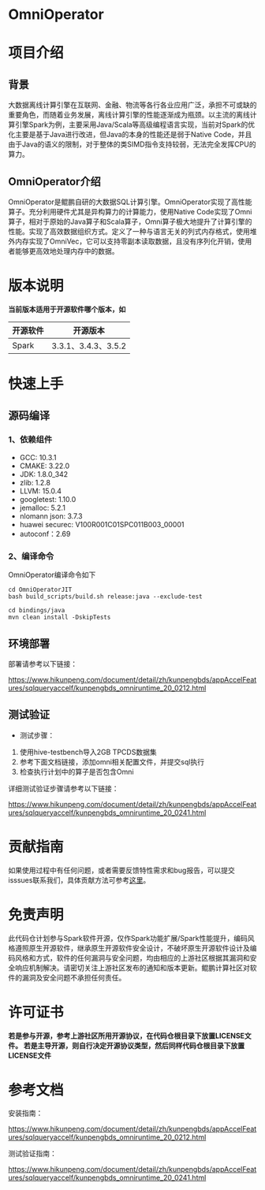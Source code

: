 # OmniOperator

# 项目介绍

## 背景

大数据离线计算引擎在互联网、金融、物流等各行各业应用广泛，承担不可或缺的重要角色，而随着业务发展，离线计算引擎的性能逐渐成为瓶颈。以主流的离线计算引擎Spark为例，主要采用Java/Scala等高级编程语言实现，当前对Spark的优化主要是基于Java进行改进，但Java的本身的性能还是弱于Native Code，并且由于Java的语义的限制，对于整体的类SIMD指令支持较弱，无法完全发挥CPU的算力。

## OmniOperator介绍

OmniOperator是鲲鹏自研的大数据SQL计算引擎。OmniOperator实现了高性能算子。充分利用硬件尤其是异构算力的计算能力，使用Native Code实现了Omni算子，相对于原始的Java算子和Scala算子，Omni算子极大地提升了计算引擎的性能。实现了高效数据组织方式。定义了一种与语言无关的列式内存格式，使用堆外内存实现了OmniVec，它可以支持零副本读取数据，且没有序列化开销，使用者能够更高效地处理内存中的数据。

# 版本说明

**当前版本适用于开源软件哪个版本，如**

| 开源软件 | 开源版本            |
| -------- | ------------------- |
| Spark    | 3.3.1、3.4.3、3.5.2 |


# 快速上手

## 源码编译

### 1、依赖组件

- GCC: 10.3.1
- CMAKE: 3.22.0
- JDK: 1.8.0_342
- zlib: 1.2.8
- LLVM: 15.0.4
- googletest: 1.10.0
- jemalloc: 5.2.1
- nlomann json: 3.7.3
- huawei securec: V100R001C01SPC011B003_00001
- autoconf：2.69



### 2、编译命令

OmniOperator编译命令如下

```shell
cd OmniOperatorJIT
bash build_scripts/build.sh release:java --exclude-test

cd bindings/java
mvn clean install -DskipTests
```



## 环境部署

部署请参考以下链接：

https://www.hikunpeng.com/document/detail/zh/kunpengbds/appAccelFeatures/sqlqueryaccelf/kunpengbds_omniruntime_20_0212.html

## 测试验证

* 测试步骤：

1. 使用hive-testbench导入2GB TPCDS数据集
2. 参考下面文档链接，添加omni相关配置文件，并提交sql执行
3. 检查执行计划中的算子是否包含Omni

详细测试验证步骤请参考以下链接：

https://www.hikunpeng.com/document/detail/zh/kunpengbds/appAccelFeatures/sqlqueryaccelf/kunpengbds_omniruntime_20_0241.html





# 贡献指南

如果使用过程中有任何问题，或者需要反馈特性需求和bug报告，可以提交isssues联系我们，具体贡献方法可参考[这里](https://gitcode.com/boostkit/community/blob/master/docs/contributor/contributing.md)。

# 免责声明

此代码仓计划参与Spark软件开源，仅作Spark功能扩展/Spark性能提升，编码风格遵照原生开源软件，继承原生开源软件安全设计，不破坏原生开源软件设计及编码风格和方式，软件的任何漏洞与安全问题，均由相应的上游社区根据其漏洞和安全响应机制解决。请密切关注上游社区发布的通知和版本更新。鲲鹏计算社区对软件的漏洞及安全问题不承担任何责任。

# 许可证书

**若是参与开源，参考上游社区所用开源协议，在代码仓根目录下放置LICENSE文件。
若是主导开源，则自行决定开源协议类型，然后同样代码仓根目录下放置LICENSE文件**

# 参考文档

安装指南：

https://www.hikunpeng.com/document/detail/zh/kunpengbds/appAccelFeatures/sqlqueryaccelf/kunpengbds_omniruntime_20_0212.html

测试验证指南：

https://www.hikunpeng.com/document/detail/zh/kunpengbds/appAccelFeatures/sqlqueryaccelf/kunpengbds_omniruntime_20_0241.html

